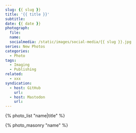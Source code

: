 ```yaml
---
slug: {{ slug }}
title: '{{ title }}'
subtitle: 
date: {{ date }}
photograph: 
  file: 
  name: 
  socialmedia: /static/images/social-media/{{ slug }}.jpg
series: New Photos
categories:
  - Photo
tags:
  - Imaging
  - Publishing
related:
  - xxx
syndication:
  - host: GitHub
    url: 
  - host: Mastodon
    url: 
---
```



<!-- more -->

{% photo_list
  "name|title"
%}

{% photo_masonry
  "name"
%}
